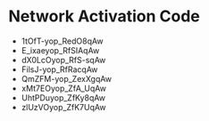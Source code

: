 # Network Activation Code
* 1tOfT-yop_RedO8qAw
* E_ixaeyop_RfSIAqAw
* dX0LcOyop_RfS-sqAw
* FilsJ-yop_RfRacqAw
* QmZFM-yop_ZexXgqAw
* xMt7EOyop_ZfA_UqAw
* UhtPDuyop_ZfKy8qAw
* zlUzVOyop_ZfK7UqAw